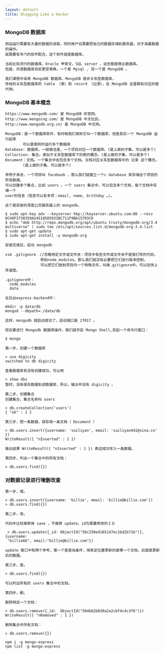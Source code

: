 ```yaml
---
layout: default
title: Blogging Like a Hacker
---
```


###  MongoDB 数据库

    网站运行需要有大量的数据的读取，同时用户也需要把自己的数据存储到服务器，对于海量数据的操作。
    就需要有专门的软件配合，这个软件就是数据库。

    当前比较流行的数据库，Oracle 甲骨文，SQL server ，这些都是商业数据库。
    但是，开源数据库目前更受青睐。一个是 Mysql , 另一个是 MongoDB 。

    我们课程中采用 MongoDB 数据库。MongoDB 是非关系型数据库，
    传统的关系型数据库的 table （表）和 record （记录），在 MongoDB 这里都有对应的替代物。

### MongoDB 基本概念    

    https://www.mongodb.com/ 是 MongoDB 的官网。
    http://www.mongoing.com/ 是 MongoDB 中文社区。
    http://www.mongodb.org.cn/ 是 MongoDB 中文网。

    MongoDB：是一个数据库软件，有时候我们简称它叫一个数据库，但是其实一个 MongoDB 运行起来
            可以里面同时运行多个数据库
    Database: 数据库。一般做法是，一个项目对应一个数据库。(是上面的子集，可以是多个)
    Collection: 集合。类似于关系型数据库下的表的概念。(是上面的子集，可以是多个)
    Document：文档。一个集合中会包含多个文档。文档对应关系型数据库中的 记录 这个概念。
            (是上面的子集，可以是多个)

    举例子来说，一个项目叫 facebook ，那么我们就建立一个c database 来存储这个项目的所有数据。
    可以创建多个集合，比如 users 。一个 users 集合中，可以包含多个文档，每个文档中存储一个
    user的信息（信息可以有多项：email, name, brithday …）。

    这个是安装的深度公司服务器上的 mongodb。

    $ sudo apt-key adv --keyserver hkp://keyserver.ubuntu.com:80 --recv 0C49F3730359A14518585931BC711F9BA15703C6
    $ echo "deb http://repo.mongodb.org/apt/ubuntu trusty/mongodb-org/3.4
    multiverse" | sudo tee /etc/apt/sources.list.d/mongodb-org-3.4.list
    $ sudo apt-get update
    $ sudo apt-get install -y mongodb-org

    安装完成后，启动 mongodb

    vim .gitignore　//忽略特定文件或文件夹：项目中有些文件或文件夹不是我们写的代码，
                    例如node_modules。那么我们就没有必要把它们进行版本控制，
                    可以把它们放到项目内一个特殊文件，叫做.gitignore中。可以加快上传速度。

    .gitignore中：
      node_modules
      data

    在后台express-backend中：

    mkdir -p data/db
    mongod --dbpath=./data/db

    这样，mongodb 就启动成功了，启动端口是 27017 。

    现在要进行 Mongodb 数据库操作，我们就开启 Mongo Shell,另起一个命令行窗口：

    $ mongo

    第一步，创建一个数据库

    > use digicity
    switched to db digicity

    查看数据库有没有创建成功，可以用

    > show dbs
    暂时，没有保存数据到该数据库，所以，输出中没有 digicity 。

    第二步，创建集合
    创建集合，集合名称叫 users

    > db.createCollection('users')
    { "ok" : 1 }

    第三步，把一条数据，保存成一条文档（ Document ）

    > db.users.insert({username: 'suiliyan', email: 'suiliyan441@sina.cn' })
    WriteResult({ "nInserted" : 1 })

    输出结果 WriteResult({ "nInserted" : 1 }) 表述成功写入一条数据。

    第四步，列出一个集合中的所有文档：

    > db.users.find({})

###   对数据记录进行增删改查

    第一步，增。

    > db.users.insert({username: 'billie', email: 'billie@billie.com'})
    > db.users.find({})

    第二步，改。

    代码中比较推荐用 save ，不推荐 update。id为需要修改的ＩＤ

     > db.users.update({_id: ObjectId("58c250e4165147ec1bd2b71b")}, {username:
     "billie66", email:"billie@billie.com"})

    update 接口中有两个参考，第一个是查询条件，用来定位要更新的是哪一个文档，后面是更新后的数据。

    第三步，查。

    > db.users.find({})

    可以列出所有的 users 集合中的文档。

    第四步，删。

    删除特定一个文档：

    > db.users.remove({_id:  ObjectId("584b62b830a2a2cbf4c4c3f6")})
    WriteResult({ "nRemoved" : 1 })

    删除集合中所有文档：   

    > db.users.remove({})

    npm i -g mongo-express
    npm list -g mongo-express
